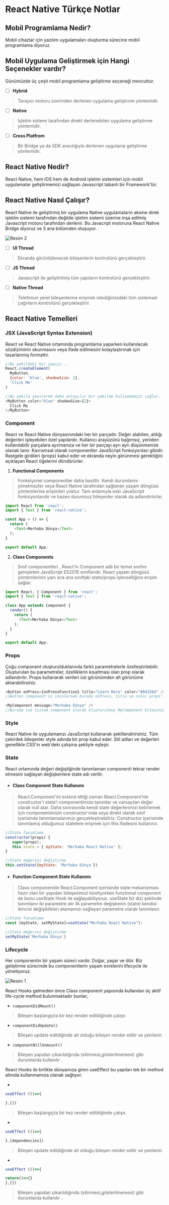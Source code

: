 # React Native Türkçe Notlar

## Mobil Programlama Nedir?
Mobil cihazlar için yazılım uygulamaları oluşturma sürecine mobil programlama diyoruz.

## Mobil Uygulama Geliştirmek için Hangi Seçenekler vardır?
Günümüzde üç çeşit mobil programlama geliştirme seçeneği mevcuttur.

- [ ] **Hybrid** 
> Tarayıcı motoru üzerinden derlenen uygulama geliştirme yöntemidir.
- [ ] **Native** 
> İşletim sistemi tarafından direkt derlenebilen uygulama geliştirme yöntemidir.
- [ ] **Cross Platfrom** 
> Bir Bridge ya da SDK aracılığıyla derlenen uygulama geliştirme yöntemidir.

## React Native Nedir?
React Native, hem IOS hem de Android işletim sistemleri için mobil uygulamalar geliştirmemizi sağlayan Javascript tabanlı bir Framework’tür.

## React Native Nasıl Çalışır?
React Native ile geliştirmiş bir uygulama Native uygulamaların aksine direk işletim sistemi tarafından değilde işletim sistemi üzerine inşa edilmiş Javascript motoru tarafından derlenir. Bu Javacript motoruna React Native Bridge diyoruz ve 3 ana bölümden oluşuyor.

![Resim 2](/gorsel/Resim2.png)

- [ ] **UI Thread** 
> Ekranda görüntülenecek bileşenlerin kontrolünü gerçekleştirir.
- [ ] **JS Thread** 
> Javascript ile geliştirilmiş tüm yapıların kontrolünü gerçekleştirir.
- [ ] **Native Thread** 
> Telefonun yerel bileşenlerine erişmek istediğimizdeki tüm sistemsel çağrıların kontrolünü gerçekleştirir.

## React Native Temelleri

### JSX (JavaScript Syntax Extension) 
React ve React Native ortamında programlama yaparken kullanılacak sözdiziminin okunmasını veya ifade edilmesini kolaylaştırmak için tasarlanmış formattır.

```javascript
//Bu şekildeki bir yapıyı...
React.createElement(
  MyButton,
  {color: 'blue', shadowSize: 2},
  'Click Me'
)

//Bu şekile çevirerek daha anlaşılır bir şekilde kullanmamızı sağlar.
<MyButton color="blue" shadowSize={2}>
  Click Me
</MyButton>
```

### Component 
React ve React Native dünyasınındaki her bir parçadır. Değer alabilen, aldığı değerleri işleyebilen özel yapılardır. Kullanıcı arayüzünü bağımsız, yeniden kullanılabilir parçalara ayırmanıza ve her bir parçayı ayrı ayrı düşünmenize olanak tanır. Kavramsal olarak componentler JavaScript fonksiyonları gibidir. Rastgele girdileri (props) kabul eder ve ekranda neyin görünmesi gerektiğini açıklayan React öğelerini döndürürler.
1.	**Functional Components**
> Fonksiyonel componentler daha basittir. Kendi durumlarını yönetmezler veya React Native tarafından sağlanan yaşam döngüsü yöntemlerine erişimleri yoktur. Tam anlamıyla eski JavaScript fonksiyonlarıdır ve bazen durumsuz bileşenler olarak da adlandırılırlar.

```javascript
import React from 'react';
import { Text } from 'react-native';

const App = () => {
  return (
    <Text>Merhaba Dünya</Text>
  );
}

export default App;
```

2.	**Class Components**
> Sınıf componentleri , React'in Component adlı bir temel sınıfını genişleten JavaScript ES2015 sınıflarıdır.  React yaşam döngüsü yöntemlerinin yanı sıra ana sınıftaki state/props işlevselliğine erişim sağlar.

```javascript
import React, { Component } from 'react';
import { Text } from 'react-native';

class App extends Component {
  render() {
    return (
      <Text>Merhaba Dünya</Text>
    );
  }
}

export default App;
```

### Props
Çoğu component oluşturulduklarında farklı parametrelerle özelleştirilebilir. Oluşturulan bu parametreler, özelliklerin kısaltması olan prop olarak adlandırılır. Props kullanarak verileri üst görünümden alt görünüme aktarabilirsiniz.

```javascript
<Button onPress={onPressFunction} title="Learn More" color="#841584" />
//Button component'ni incelersek burada onPress, title ve color props'larını özelleştirdik.

<MyComponent message="Merhaba Dünya" />
//Burada ise custom component olarak oluşturulmuş MyComponent bileşinine message prop'u oluşturarak "Merhaba Dünya" verisini aktardık.

```

### Style
React Native ile uygulamanızı JavaScript kullanarak şekillendirirsiniz. Tüm çekirdek bileşenler style adında bir prop kabul eder. Stil adları ve değerleri genellikle CSS'in web'deki çalışma şekliyle eşleşir.

### State
React ortamında değeri değiştiğinde tanımlaman componenti tekrar render etmesini sağlayan değişkenlere state adı verilir.

*  #### Class Component State Kullanımı
> React.Component’ini extend ettiği zaman React.Component’nin constructor’ı state’i componentimize tanımlar ve varsayılan değer olarak null atar. Daha sonrasında kendi state değerlerimizi belirlemek için componentimizin constructor’ında veya direkt olarak sınıf içerisinde tanımlamalarımızı gerçekleştirebiliriz.
Constructor içerisinde tanımlamış olduğumuz statelere erişmek için this ifadesini kullanırız.

```javascript
//State Tanımlama
constructor(props) {
   super(props);
   this.state = { myState: 'Merhaba React Native' };
}

//State değerini değiştirme
this.setState({myState: 'Merhaba Dünya'})
```
*  #### Function Component State Kullanımı
> Class componentde React.Component içerisinde state mekanizması hazır olan bir yapıdan bileşenimizi türetiyorken functional component de bunu useState Hook ile sağlayabiliyoruz. useState bir dizi şeklinde tanımlanır iki parametre alır ilk parametre değişkenin (state) kendisi ikincisi değişiklikleri atamamızı sağlayan parametre olarak tanımlanır. 

```javascript
//State Tanımlama
const [myState, setMyState]=useState("Merhaba React Native");

//State değerini değiştirme
setMyState('Merhaba Dünya')
```

### Lifecycle
Her componentin bir yaşam süreci vardır. Doğar, yaşar ve ölür. Biz geliştirme sürecinde bu componentlerin yaşam evrelerini lifecycle ile yönetiyoruz.

![Resim 1](/gorsel/Resim1.png)

React Hooks gelmeden önce Class component yapısında kullanılan üç aktif life-cycle method bulunmaktadır bunlar;
- `componentDidMount()`
> Bileşen başlangıçta bir kez render edildiğinde çalışır.
-  `componentDidUpdate()`
> Bileşen update edildiğinde ait olduğu bileşen render edilir ve yenilenir.
-  `componentWillUnmount()`
> Bileşen yapıdan çıkarıldığında (silinmesi,gösterilmemesi) gibi durumlarda kullanılır .

React Hooks ile birlikte dünyamıza giren useEffect bu yapıları tek bir method altında kullanmamıza olanak sağlıyor.

- 
```javascript
useEffect (()=>{

},[])
```
> Bileşen başlangıçta bir kez render edildiğinde çalışır.
-  
```javascript
useEffect (()=>{

},[dependencies])
```
> Bileşen update edildiğinde ait olduğu bileşen render edilir ve yenilenir.
- 
```javascript
useEffect (()=>{ 

return()=>{}
},[])
```
> Bileşen yapıdan çıkarıldığında (silinmesi,gösterilmemesi) gibi durumlarda kullanılır .


